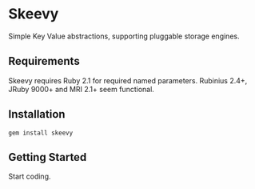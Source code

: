 Skeevy
==============

Simple Key Value abstractions, supporting pluggable storage engines.

Requirements
-----------------

Skeevy requires Ruby 2.1 for required named parameters. Rubinius 2.4+, JRuby
9000+ and MRI 2.1+ seem functional.

Installation
-----------------

    gem install skeevy


Getting Started
-----------------

Start coding.
